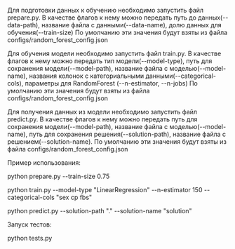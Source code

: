 Для подготовки данных к обучению необходимо запустить файл prepare.py.
В качестве флагов к нему можно передать путь до данных(--data-path), название файла с данными(--data-name),
долю данных для обучения(--train-size)
По умолчанию эти значения будут взяты из файла configs/random_forest_config.json

Для обучения модели необходимо запустить файл train.py.
В качестве флагов к нему можно передать тип модели(--model-type), путь для сохранения модели(--model-path),
название файла с моделью(--model-name), названия колонок с категориальными данными(--categorical-cols),
параметры для RandomForest (--n-estimator, --n-jobs)
По умолчанию эти значения будут взяты из файла configs/random_forest_config.json

Для получения данных из модели необходимо запустить файл predict.py.
В качестве флагов к нему можно передать путь для сохранения модели(--model-path), название файла с моделью(--model-name),
путь для сохранения решения(--solution-path), название файла с решением(--solution-name).
По умолчанию эти значения будут взяты из файла configs/random_forest_config.json


Пример использования:

python prepare.py --train-size 0.75

python train.py --model-type "LinearRegression" --n-estimator 150 --categorical-cols "sex cp fbs" 

python predict.py --solution-path "." --solution-name "solution"


Запуск тестов:

python tests.py
